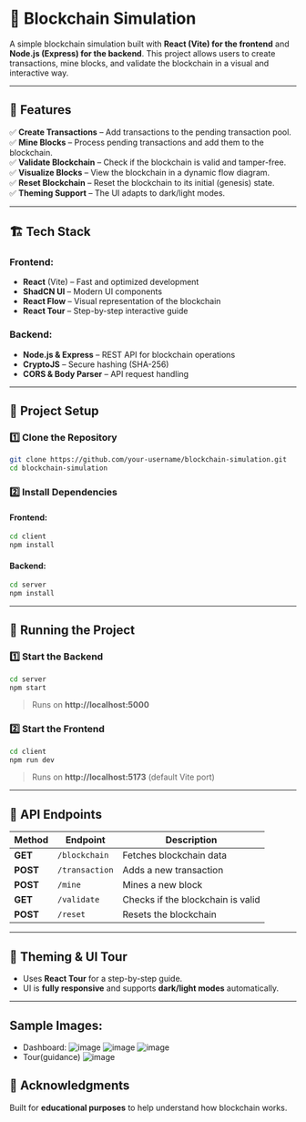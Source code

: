 # 🚀 Blockchain Simulation  

A simple blockchain simulation built with **React (Vite) for the frontend** and **Node.js (Express) for the backend**. This project allows users to create transactions, mine blocks, and validate the blockchain in a visual and interactive way.  

---

## 📌 Features  
✅ **Create Transactions** – Add transactions to the pending transaction pool.  
✅ **Mine Blocks** – Process pending transactions and add them to the blockchain.  
✅ **Validate Blockchain** – Check if the blockchain is valid and tamper-free.  
✅ **Visualize Blocks** – View the blockchain in a dynamic flow diagram.  
✅ **Reset Blockchain** – Reset the blockchain to its initial (genesis) state.  
✅ **Theming Support** – The UI adapts to dark/light modes.  

---

## 🏗️ Tech Stack  

### **Frontend:**  
- **React** (Vite) – Fast and optimized development  
- **ShadCN UI** – Modern UI components  
- **React Flow** – Visual representation of the blockchain  
- **React Tour** – Step-by-step interactive guide  

### **Backend:**  
- **Node.js & Express** – REST API for blockchain operations  
- **CryptoJS** – Secure hashing (SHA-256)  
- **CORS & Body Parser** – API request handling  

---

## 🔧 Project Setup  

### **1️⃣ Clone the Repository**  
```sh
git clone https://github.com/your-username/blockchain-simulation.git
cd blockchain-simulation
```

### **2️⃣ Install Dependencies**  

#### **Frontend:**
```sh
cd client
npm install
```

#### **Backend:**
```sh
cd server
npm install
```

---

## 🚀 Running the Project  

### **1️⃣ Start the Backend**  
```sh
cd server
npm start
```
> Runs on **http://localhost:5000**

### **2️⃣ Start the Frontend**  
```sh
cd client
npm run dev
```
> Runs on **http://localhost:5173** (default Vite port)

---

## 🔌 API Endpoints  

| Method | Endpoint         | Description |
|--------|-----------------|-------------|
| **GET**  | `/blockchain`   | Fetches blockchain data |
| **POST** | `/transaction`  | Adds a new transaction |
| **POST** | `/mine`         | Mines a new block |
| **GET**  | `/validate`     | Checks if the blockchain is valid |
| **POST** | `/reset`        | Resets the blockchain |

---

## 🎨 Theming & UI Tour  

- Uses **React Tour** for a step-by-step guide.  
- UI is **fully responsive** and supports **dark/light modes** automatically.
  
---
## Sample Images:
- Dashboard:
  ![image](https://github.com/user-attachments/assets/9ab796ea-57e8-44ed-8f4d-a31e9285ffe1)
  ![image](https://github.com/user-attachments/assets/b04643e3-fa22-45d1-8930-5b019c5c58fc)
  ![image](https://github.com/user-attachments/assets/65791b06-ceb8-4ccc-848d-1158c755a3c6)
- Tour(guidance)
  ![image](https://github.com/user-attachments/assets/8078e705-f7c2-4c3a-9730-564af3407700)


## 🎉 Acknowledgments  
Built for **educational purposes** to help understand how blockchain works.  

